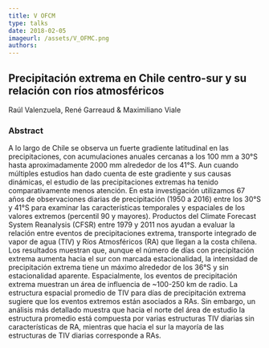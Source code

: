 ```yaml
---
title: V OFCM
type: talks
date: 2018-02-05
imageurl: /assets/V_OFMC.png
authors: 
---
```


## Precipitación extrema en Chile centro-sur y su relación con ríos atmosféricos

Raúl Valenzuela, René Garreaud & Maximiliano Viale

### Abstract

A lo largo de Chile se observa un fuerte gradiente latitudinal en las precipitaciones, con acumulaciones anuales cercanas a los 100 mm a 30°S hasta aproximadamente 2000 mm alrededor de los 41°S. Aun cuando múltiples estudios han dado cuenta de este gradiente y sus causas dinámicas, el estudio de las precipitaciones extremas ha tenido comparativamente menos atención.
En esta investigación utilizamos 67 años de observaciones diarias de precipitación (1950 a 2016) entre los 30°S y 41°S para examinar las características temporales y espaciales de los valores extremos (percentil 90 y mayores). Productos del Climate Forecast System Reanalysis (CFSR) entre 1979 y 2011 nos ayudan a evaluar la relación entre eventos de precipitaciones extrema, transporte integrado de vapor de agua (TIV) y Ríos Atmosféricos (RA) que llegan a la costa chilena.
Los resultados muestran que, aunque el número de días con precipitación extrema aumenta hacia el sur con marcada estacionalidad, la intensidad de precipitación extrema tiene un máximo alrededor de los 36°S y sin estacionalidad aparente. Espacialmente, los eventos de precipitación extrema muestran un área de influencia de ~100-250 km de radio. 
La estructura espacial promedio de TIV para días de precipitación extrema sugiere que los eventos extremos están asociados a RAs. Sin embargo, un análisis más detallado muestra que hacia el norte del área de estudio la estructura promedio está compuesta por varias estructuras TIV diarias sin características de RA, mientras que hacia el sur la mayoría de las estructuras de TIV diarias corresponde a RAs. 
